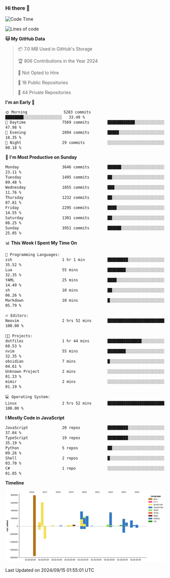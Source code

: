 ### Hi there 👋

<!--
**Clumsy-Coder/Clumsy-Coder** is a ✨ _special_ ✨ repository because its `README.md` (this file) appears on your GitHub profile.

Here are some ideas to get you started:

- 🔭 I’m currently working on ...
- 🌱 I’m currently learning ...
- 👯 I’m looking to collaborate on ...
- 🤔 I’m looking for help with ...
- 💬 Ask me about ...
- 📫 How to reach me: ...
- 😄 Pronouns: ...
- ⚡ Fun fact: ...
-->

<!-- anmol098/waka-readme-stats -->
<!--START_SECTION:waka-->
![Code Time](http://img.shields.io/badge/Code%20Time-879%20hrs%2017%20mins-blue)

![Lines of code](https://img.shields.io/badge/From%20Hello%20World%20I%27ve%20Written-3.4%20million%20lines%20of%20code-blue)

**🐱 My GitHub Data** 

> 📦 7.0 MB Used in GitHub's Storage 
 > 
> 🏆 806 Contributions in the Year 2024
 > 
> 🚫 Not Opted to Hire
 > 
> 📜 18 Public Repositories 
 > 
> 🔑 44 Private Repositories 
 > 
**I'm an Early 🐤** 

```text
🌞 Morning                5283 commits        ████████░░░░░░░░░░░░░░░░░   33.49 % 
🌆 Daytime                7569 commits        ████████████░░░░░░░░░░░░░   47.98 % 
🌃 Evening                2894 commits        █████░░░░░░░░░░░░░░░░░░░░   18.35 % 
🌙 Night                  29 commits          ░░░░░░░░░░░░░░░░░░░░░░░░░   00.18 % 
```
📅 **I'm Most Productive on Sunday** 

```text
Monday                   3646 commits        ██████░░░░░░░░░░░░░░░░░░░   23.11 % 
Tuesday                  1495 commits        ██░░░░░░░░░░░░░░░░░░░░░░░   09.48 % 
Wednesday                1855 commits        ███░░░░░░░░░░░░░░░░░░░░░░   11.76 % 
Thursday                 1232 commits        ██░░░░░░░░░░░░░░░░░░░░░░░   07.81 % 
Friday                   2295 commits        ████░░░░░░░░░░░░░░░░░░░░░   14.55 % 
Saturday                 1301 commits        ██░░░░░░░░░░░░░░░░░░░░░░░   08.25 % 
Sunday                   3951 commits        ██████░░░░░░░░░░░░░░░░░░░   25.05 % 
```


📊 **This Week I Spent My Time On** 

```text
💬 Programming Languages: 
zsh                      1 hr 1 min          █████████░░░░░░░░░░░░░░░░   35.52 % 
Lua                      55 mins             ████████░░░░░░░░░░░░░░░░░   32.35 % 
YAML                     25 mins             ████░░░░░░░░░░░░░░░░░░░░░   14.49 % 
sh                       10 mins             ██░░░░░░░░░░░░░░░░░░░░░░░   06.26 % 
Markdown                 10 mins             █░░░░░░░░░░░░░░░░░░░░░░░░   05.79 % 

🔥 Editors: 
Neovim                   2 hrs 52 mins       █████████████████████████   100.00 % 

🐱‍💻 Projects: 
dotfiles                 1 hr 44 mins        ███████████████░░░░░░░░░░   60.53 % 
nvim                     55 mins             ████████░░░░░░░░░░░░░░░░░   32.35 % 
obsidian                 7 mins              █░░░░░░░░░░░░░░░░░░░░░░░░   04.61 % 
Unknown Project          2 mins              ░░░░░░░░░░░░░░░░░░░░░░░░░   01.33 % 
mimir                    2 mins              ░░░░░░░░░░░░░░░░░░░░░░░░░   01.19 % 

💻 Operating System: 
Linux                    2 hrs 52 mins       █████████████████████████   100.00 % 
```

**I Mostly Code in JavaScript** 

```text
JavaScript               20 repos            █████████░░░░░░░░░░░░░░░░   37.04 % 
TypeScript               19 repos            █████████░░░░░░░░░░░░░░░░   35.19 % 
Python                   5 repos             ██░░░░░░░░░░░░░░░░░░░░░░░   09.26 % 
Shell                    2 repos             █░░░░░░░░░░░░░░░░░░░░░░░░   03.70 % 
C#                       1 repo              ░░░░░░░░░░░░░░░░░░░░░░░░░   01.85 % 
```



**Timeline**

![Lines of Code chart](https://raw.githubusercontent.com/Clumsy-Coder/Clumsy-Coder/main/assets/bar_graph.png)


 Last Updated on 2024/09/15 01:55:01 UTC
<!--END_SECTION:waka-->
